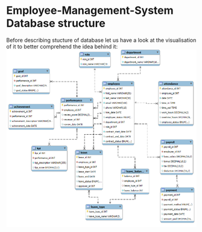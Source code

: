 # Employee-Management-System Database structure 

Before describing stucture of database let us have a look at the visualisation of it to better comprehend the idea behind it:
![Alt Text](database_structure.png)
